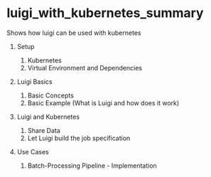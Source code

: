# luigi_with_kubernetes_summary
Shows how luigi can be used with kubernetes

1. Setup 
    1. Kubernetes
    2. Virtual Environment and Dependencies

2. Luigi Basics
    1. Basic Concepts
    2. Basic Example (What is Luigi and how does it work)
  
3. Luigi and Kubernetes
    1. Share Data
    2. Let Luigi build the job specification

4. Use Cases
    1. Batch-Processing Pipeline - Implementation
